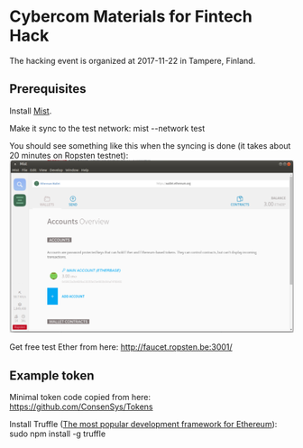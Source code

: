 # Cybercom Materials for Fintech Hack

The hacking event is organized at 2017-11-22 in Tampere, Finland.

## Prerequisites

Install [Mist](https://github.com/ethereum/mist/releases).

Make it sync to the test network:
    mist --network test

You should see something like this when the syncing is done (it takes about 20 minutes on Ropsten testnet):
![Mist started on Ropsten](https://github.com/cybercomgroup/fintech-hack/raw/master/pics/ropsten_mist.png "Mist started on Ropsten")

Get free test Ether from here: http://faucet.ropsten.be:3001/

## Example token

Minimal token code copied from here: https://github.com/ConsenSys/Tokens

Install Truffle ([The most popular development framework for Ethereum](https://github.com/trufflesuite/truffle)):
    sudo npm install -g truffle


